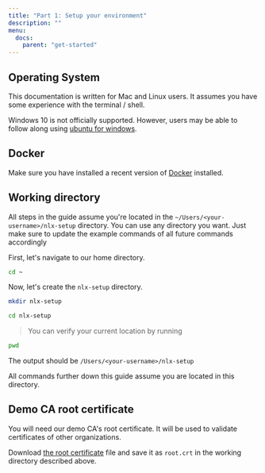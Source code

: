 ```yaml
---
title: "Part 1: Setup your environment"
description: ""
menu:
  docs:
    parent: "get-started"
---
```


## Operating System

This documentation is written for Mac and Linux users. It assumes you have some experience with the terminal / shell. 

Windows 10 is not officially supported. However, users may be able to follow along using 
[ubuntu for windows](https://tutorials.ubuntu.com/tutorial/tutorial-ubuntu-on-windows).

## Docker

Make sure you have installed a recent version of [Docker](https://www.docker.com) installed.

## Working directory

All steps in the guide assume you're located in the `~/Users/<your-username>/nlx-setup` directory.
You can use any directory you want. Just make sure to update the example commands of all future commands accordingly

First, let's navigate to our home directory.

```bash
cd ~
```

Now, let's create the `nlx-setup` directory. 

```bash
mkdir nlx-setup
```
```bash
cd nlx-setup
```

> You can verify your current location by running

```bash
pwd
```

The output should be `/Users/<your-username>/nlx-setup`

All commands further down this guide assume you are located in this directory.

## Demo CA root certificate

You will need our demo CA's root certificate. It will be used to validate certificates of other organizations.
 
Download [the root certificate](https://certportal.demo.nlx.io/root.crt) file and save it as `root.crt` in the working directory described above.
